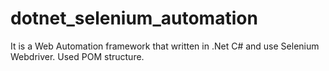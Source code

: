 # dotnet_selenium_automation
It is a Web Automation framework that written in  .Net C# and use Selenium Webdriver. Used POM structure.
